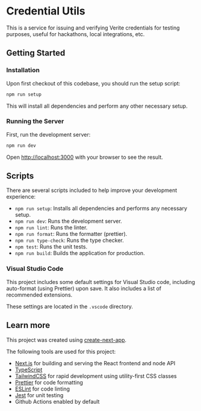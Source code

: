 # Credential Utils

This is a service for issuing and verifying Verite credentials for testing purposes, useful for hackathons, local integrations, etc.

## Getting Started

### Installation

Upon first checkout of this codebase, you should run the setup script:

```bash
npm run setup
```

This will install all dependencies and perform any other necessary setup.

### Running the Server

First, run the development server:

```bash
npm run dev
```

Open [http://localhost:3000](http://localhost:3000) with your browser to see the result.

## Scripts

There are several scripts included to help improve your development experience:

- `npm run setup`: Installs all dependencies and performs any necessary setup.
- `npm run dev`: Runs the development server.
- `npm run lint`: Runs the linter.
- `npm run format`: Runs the formatter (prettier).
- `npm run type-check`: Runs the type checker.
- `npm test`: Runs the unit tests.
- `npm run build`: Builds the application for production.

### Visual Studio Code

This project includes some default settings for Visual Studio code, including auto-format (using Prettier) upon save. It also includes a list of recommended extensions.

These settings are located in the `.vscode` directory.

## Learn more

This project was created using [create-next-app](https://nextjs.org/docs/api-reference/create-next-app).

The following tools are used for this project:

- [Next.js](https://nextjs.org) for building and serving the React frontend and node API
- [TypeScript](https://www.typescriptlang.org)
- [TailwindCSS](https://tailwindcss.com) for rapid development using utility-first CSS classes
- [Prettier](https://prettier.io) for code formatting
- [ESLint](https://eslint.org) for code linting
- [Jest](https://jestjs.io) for unit testing
- Github Actions enabled by default
